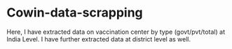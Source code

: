 # Cowin-data-scrapping
Here, I have extracted data on vaccination center by type (govt/pvt/total) at India Level. I have further extracted data at district level as well.
